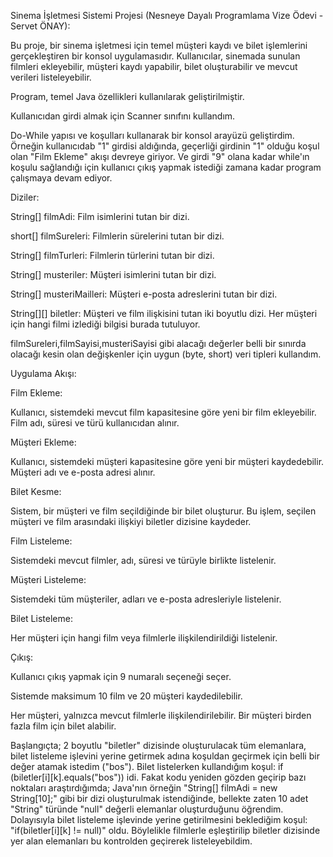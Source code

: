 Sinema İşletmesi Sistemi Projesi (Nesneye Dayalı Programlama Vize Ödevi - Servet ÖNAY):

Bu proje, bir sinema işletmesi için temel müşteri kaydı ve bilet işlemlerini gerçekleştiren bir konsol uygulamasıdır. Kullanıcılar, sinemada sunulan filmleri ekleyebilir, müşteri kaydı yapabilir, bilet oluşturabilir ve mevcut verileri listeleyebilir.



Program, temel Java özellikleri kullanılarak geliştirilmiştir. 

Kullanıcıdan girdi almak için Scanner sınıfını kullandım.

Do-While yapısı ve koşulları kullanarak bir konsol arayüzü geliştirdim. Örneğin kullanıcıdab "1" girdisi aldığında, geçerliği girdinin "1" olduğu koşul olan "Film Ekleme" akışı devreye giriyor. Ve girdi "9" olana kadar
while'ın koşulu sağlandığı için kullanıcı çıkış yapmak istediği zamana kadar program çalışmaya devam ediyor.

Diziler:

String[] filmAdi: Film isimlerini tutan bir dizi.

short[] filmSureleri: Filmlerin sürelerini tutan bir dizi.

String[] filmTurleri: Filmlerin türlerini tutan bir dizi.

String[] musteriler: Müşteri isimlerini tutan bir dizi.

String[] musteriMailleri: Müşteri e-posta adreslerini tutan bir dizi.

String[][] biletler: Müşteri ve film ilişkisini tutan iki boyutlu dizi. Her müşteri için hangi filmi izlediği bilgisi burada tutuluyor.

filmSureleri,filmSayisi,musteriSayisi gibi alacağı değerler belli bir sınırda olacağı kesin olan değişkenler için uygun (byte, short) veri tipleri kullandım.

Uygulama Akışı:

Film Ekleme:

Kullanıcı, sistemdeki mevcut film kapasitesine göre yeni bir film ekleyebilir. Film adı, süresi ve türü kullanıcıdan alınır.

Müşteri Ekleme:

Kullanıcı, sistemdeki müşteri kapasitesine göre yeni bir müşteri kaydedebilir. Müşteri adı ve e-posta adresi alınır.

Bilet Kesme:

Sistem, bir müşteri ve film seçildiğinde bir bilet oluşturur. Bu işlem, seçilen müşteri ve film arasındaki ilişkiyi biletler dizisine kaydeder.

Film Listeleme:

Sistemdeki mevcut filmler, adı, süresi ve türüyle birlikte listelenir.

Müşteri Listeleme:

Sistemdeki tüm müşteriler, adları ve e-posta adresleriyle listelenir.

Bilet Listeleme:

Her müşteri için hangi film veya filmlerle ilişkilendirildiği listelenir.

Çıkış:

Kullanıcı çıkış yapmak için 9 numaralı seçeneği seçer.

Sistemde maksimum 10 film ve 20 müşteri kaydedilebilir. 

Her müşteri, yalnızca mevcut filmlerle ilişkilendirilebilir. Bir müşteri birden fazla film için bilet alabilir.
 


Başlangıçta; 2 boyutlu "biletler" dizisinde oluşturulacak tüm elemanlara, bilet listeleme işlevini yerine getirmek adına koşuldan geçirmek için belli bir değer atamak istedim ("bos").
Bilet listelerken kullandığım koşul: if (biletler[i][k].equals("bos")) idi.
Fakat kodu yeniden gözden geçirip bazı noktaları araştırdığımda; Java'nın örneğin "String[] filmAdi = new String[10];" gibi bir 
dizi oluşturulmak istendiğinde, bellekte zaten 10 adet "String" türünde "null" değerli elemanlar oluşturduğunu öğrendim. Dolayısıyla bilet listeleme işlevinde yerine getirilmesini
beklediğim koşul: "if(biletler[i][k] != null)" oldu. Böylelikle filmlerle eşleştirilip biletler dizisinde yer alan elemanları bu kontrolden geçirerek listeleyebildim. 
